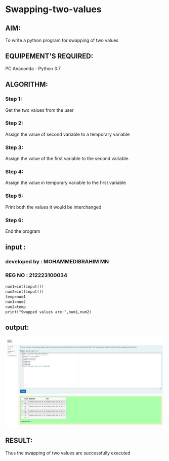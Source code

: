 # Swapping-two-values
## AIM:
To write a python program for swapping of two values
## EQUIPEMENT'S REQUIRED: 
PC
Anaconda - Python 3.7
## ALGORITHM: 
### Step 1:
Get the two values from the user
### Step 2: 
Assign the value of second variable to a temporary variable 
### Step 3: 
Assign the value of the first variable to the second variable.
### Step 4:  
Assign the value in temporary variable to the first variable
### Step 5: 
Print both the values it would be interchanged
### Step 6: 
End the program
## input : 
### developed by : MOHAMMEDIBRAHIM MN
### REG NO : 212223100034
```
num1=int(input())
num2=int(input())
temp=num1
num1=num2
num2=temp
print("Swapped values are:",num1,num2)
```
## output:

![alt text](<Screenshot 2024-04-09 034231.png>)


## RESULT:
Thus the swapping of two values are successfully executed



